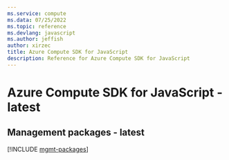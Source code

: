 ```yaml
---
ms.service: compute
ms.data: 07/25/2022
ms.topic: reference
ms.devlang: javascript
ms.author: jeffish
author: xirzec
title: Azure Compute SDK for JavaScript
description: Reference for Azure Compute SDK for JavaScript
---
```

# Azure Compute SDK for JavaScript - latest

## Management packages - latest
[!INCLUDE [mgmt-packages](compute-mgmt-index.md)]
